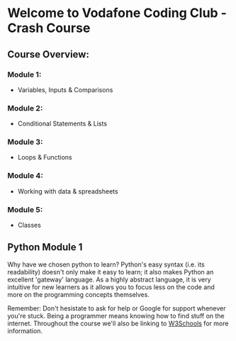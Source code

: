 # Welcome to Vodafone Coding Club - Crash Course
## Course Overview: 
### Module 1:
* Variables, Inputs & Comparisons

### Module 2:
* Conditional Statements & Lists

### Module 3: 
* Loops & Functions

### Module 4:
* Working with data & spreadsheets

### Module 5:
* Classes

## Python Module 1
Why have we chosen python to learn? Python's easy syntax (i.e. its readability) doesn't only make it easy to learn; it also makes Python an excellent 'gateway' language. As a highly abstract language, it is very intuitive for new learners as it allows you to focus less on the code and more on the programming concepts themselves.

Remember: Don't hesistate to ask for help or Google for support whenever you're stuck. Being a programmer means knowing how to find stuff on the internet. Throughout the course we'll also be linking to [W3Schools](https://www.w3schools.com/python/default.asp) for more information.
